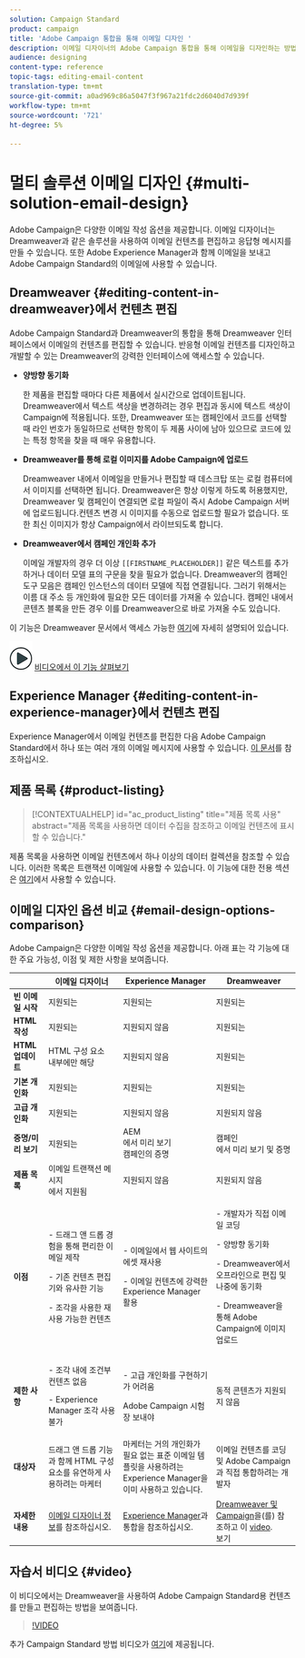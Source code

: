 ```yaml
---
solution: Campaign Standard
product: campaign
title: 'Adobe Campaign 통합을 통해 이메일 디자인 '
description: 이메일 디자이너의 Adobe Campaign 통합을 통해 이메일을 디자인하는 방법을 살펴볼 수 있습니다.
audience: designing
content-type: reference
topic-tags: editing-email-content
translation-type: tm+mt
source-git-commit: a0ad969c86a5047f3f967a21fdc2d6040d7d939f
workflow-type: tm+mt
source-wordcount: '721'
ht-degree: 5%

---
```



# 멀티 솔루션 이메일 디자인 {#multi-solution-email-design}

Adobe Campaign은 다양한 이메일 작성 옵션을 제공합니다. 이메일 디자이너는 Dreamweaver과 같은 솔루션을 사용하여 이메일 컨텐츠를 편집하고 응답형 메시지를 만들 수 있습니다. 또한 Adobe Experience Manager과 함께 이메일을 보내고 Adobe Campaign Standard의 이메일에 사용할 수 있습니다.

## Dreamweaver {#editing-content-in-dreamweaver}에서 컨텐츠 편집

Adobe Campaign Standard과 Dreamweaver의 통합을 통해 Dreamweaver 인터페이스에서 이메일의 컨텐츠를 편집할 수 있습니다. 반응형 이메일 컨텐츠를 디자인하고 개발할 수 있는 Dreamweaver의 강력한 인터페이스에 액세스할 수 있습니다.

* **양방향 동기화**

   한 제품을 편집할 때마다 다른 제품에서 실시간으로 업데이트됩니다. Dreamweaver에서 텍스트 색상을 변경하려는 경우 편집과 동시에 텍스트 색상이 Campaign에 적용됩니다. 또한, Dreamweaver 또는 캠페인에서 코드를 선택할 때 라인 번호가 동일하므로 선택한 항목이 두 제품 사이에 남아 있으므로 코드에 있는 특정 항목을 찾을 때 매우 유용합니다.

* **Dreamweaver를 통해 로컬 이미지를 Adobe Campaign에 업로드**

   Dreamweaver 내에서 이메일을 만들거나 편집할 때 데스크탑 또는 로컬 컴퓨터에서 이미지를 선택하면 됩니다. Dreamweaver은 항상 이렇게 하도록 허용했지만, Dreamweaver 및 캠페인이 연결되면 로컬 파일이 즉시 Adobe Campaign 서버에 업로드됩니다.컨텐츠 변경 시 이미지를 수동으로 업로드할 필요가 없습니다. 또한 최신 이미지가 항상 Campaign에서 라이브되도록 합니다.

* **Dreamweaver에서 캠페인 개인화 추가**

   이메일 개발자의 경우 더 이상 `[[FIRSTNAME_PLACEHOLDER]]` 같은 텍스트를 추가하거나 데이터 모델 표의 구문을 찾을 필요가 없습니다. Dreamweaver의 캠페인 도구 모음은 캠페인 인스턴스의 데이터 모델에 직접 연결됩니다. 그러기 위해서는 이름 대 주소 등 개인화에 필요한 모든 데이터를 가져올 수 있습니다. 캠페인 내에서 콘텐츠 블록을 만든 경우 이를 Dreamweaver으로 바로 가져올 수도 있습니다.

이 기능은 Dreamweaver 문서에서 액세스 가능한 [여기](https://helpx.adobe.com/kr/dreamweaver/using/working-with-dreamweaver-and-campaign.html)에 자세히 설명되어 있습니다.

![](assets/do-not-localize/how-to-video.png) [비디오에서 이 기능 살펴보기](#video)

## Experience Manager {#editing-content-in-experience-manager}에서 컨텐츠 편집

Experience Manager에서 이메일 컨텐츠를 편집한 다음 Adobe Campaign Standard에서 하나 또는 여러 개의 이메일 메시지에 사용할 수 있습니다. [이 문서](../../integrating/using/integrating-with-experience-manager.md)를 참조하십시오.

## 제품 목록 {#product-listing}

>[!CONTEXTUALHELP]
>id="ac_product_listing"
>title="제품 목록 사용"
>abstract="제품 목록을 사용하면 데이터 수집을 참조하고 이메일 컨텐츠에 표시할 수 있습니다."

제품 목록을 사용하면 이메일 컨텐츠에서 하나 이상의 데이터 컬렉션을 참조할 수 있습니다. 이러한 목록은 트랜잭션 이메일에 사용할 수 있습니다. 이 기능에 대한 전용 섹션은 [여기](../../channels/using/event-transactional-messages.md#using-product-listings-in-a-transactional-message)에서 사용할 수 있습니다.

## 이메일 디자인 옵션 비교 {#email-design-options-comparison}

Adobe Campaign은 다양한 이메일 작성 옵션을 제공합니다. 아래 표는 각 기능에 대한 주요 가능성, 이점 및 제한 사항을 보여줍니다.

<table> 
 <thead> 
  <tr> 
   <th> </th> 
   <th> 이메일 디자이너<br /> </th> 
   <th> Experience Manager<br /> </th> 
   <th> Dreamweaver<br /> </th> 
  </tr> 
 </thead> 
 <tbody> 
  <tr> 
   <td> <strong>빈 이메일 시작</strong><br /> </td> 
   <td> 지원되는<br /> </td> 
   <td> 지원되는<br /> </td> 
   <td> 지원되는<br /> </td> 
  </tr> 
  <tr> 
   <td> <strong>HTML 작성</strong><br /> </td> 
   <td> 지원되는<br /> </td> 
   <td> 지원되지 않음<br /> </td> 
   <td> 지원되는<br /> </td> 
  </tr> 
  <tr> 
   <td> <strong>HTML 업데이트</strong><br /> </td> 
   <td> HTML 구성 요소<br /> 내부에만 해당 </td> 
   <td> 지원되지 않음<br /> </td> 
   <td> 지원되는<br /> </td> 
  </tr> 
  <tr> 
   <td> <strong>기본 개인화</strong><br /> </td> 
   <td> 지원되는<br /> </td> 
   <td> 지원되는<br /> </td> 
   <td> 지원되는<br /> </td> 
  </tr> 
  <tr> 
   <td> <strong>고급 개인화</strong><br /> </td> 
   <td> 지원되는<br /> </td> 
   <td> 지원되지 않음<br /> </td> 
   <td> 지원되지 않음<br /> </td> 
  </tr> 
  <tr> 
   <td> <strong>증명/미리 보기</strong><br /> </td> 
   <td> 지원되는<br /> </td> 
   <td> AEM<br />에서 미리 보기<br /> 캠페인의 증명 </td> 
   <td> 캠페인<br />에서 미리 보기 및 증명 </td> 
  </tr> 
  <tr> 
   <td> <strong>제품 목록</strong><br /> </td> 
   <td> 이메일 트랜잭션 메시지<br />에서 지원됨 </td> 
   <td> 지원되지 않음<br /> </td> 
   <td> 지원되지 않음<br /> </td> 
  </tr> 
  <tr> 
   <td> <strong>이점</strong><br /> </td> 
   <td> 
     <p>- 드래그 앤 드롭 경험을 통해 편리한 이메일 제작</p>
     <p>- 기존 컨텐츠 편집기와 유사한 기능</p>
     <p>- 조각을 사용한 재사용 가능한 컨텐츠</p>
  </td> 
   <td> 
     <p>- 이메일에서 웹 사이트의 에셋 재사용</p>
     <p>- 이메일 컨텐츠에 강력한 Experience Manager 활용</p>
    </td> 
   <td> 
    <p>- 개발자가 직접 이메일 코딩</p>
    <p>- 양방향 동기화</p>
    <p>- Dreamweaver에서 오프라인으로 편집 및 나중에 동기화</p>
    <p>- Dreamweaver을 통해 Adobe Campaign에 이미지 업로드</p>
  </td> 
  </tr> 
  <tr> 
   <td> <strong>제한 사항</strong><br /> </td> 
   <td> 
     <p>- 조각 내에 조건부 컨텐츠 없음</p>
     <p>- Experience Manager 조각 사용 불가</p>
  </td> 
   <td> 
     <p>- 고급 개인화를 구현하기가 어려움</p>
     <p>Adobe Campaign 시험장 보내야</p>
  </td> 
   <td> 동적 콘텐츠가 지원되지 않음<br /> </td> 
  </tr> 
  <tr> 
   <td> <strong>대상자</strong><br /> </td> 
   <td> 드래그 앤 드롭 기능과 함께 HTML 구성 요소를 유연하게 사용하려는 마케터<br /> </td> 
   <td> 마케터는 거의 개인화가 필요 없는 표준 이메일 템플릿을 사용하려는 Experience Manager을 이미 사용하고 있습니다.<br /> </td> 
   <td> 이메일 컨텐츠를 코딩 및 Adobe Campaign과 직접 통합하려는 개발자<br /> </td> 
  </tr> 
  <tr> 
   <td> <strong>자세한 내용</strong><br /> </td> 
   <td> <a href="../../designing/using/designing-content-in-adobe-campaign.md">이메일 디자이너 정보</a>를 참조하십시오.<br /> </td> 
   <td> <a href="../../integrating/using/integrating-with-experience-manager.md">Experience Manager</a>과 통합을 참조하십시오.<br /> </td> 
   <td> <a href="https://helpx.adobe.com/dreamweaver/using/working-with-dreamweaver-and-campaign.html">Dreamweaver 및 Campaign</a>을(를) 참조하고 이 <a href="#video">video</a>.<br /> 보기 </td> 
  </tr> 
 </tbody> 
</table>

## 자습서 비디오 {#video}

이 비디오에서는 Dreamweaver을 사용하여 Adobe Campaign Standard용 컨텐츠를 만들고 편집하는 방법을 보여줍니다.

>[!VIDEO](https://video.tv.adobe.com/v/23121?quality=12&captions=eng)

추가 Campaign Standard 방법 비디오가 [여기](https://experienceleague.adobe.com/docs/campaign-standard-learn/tutorials/overview.html?lang=ko)에 제공됩니다.
